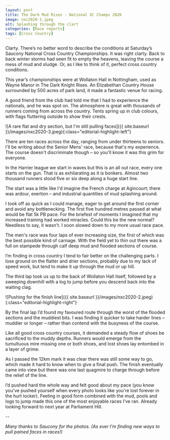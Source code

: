 ```yaml
---
layout: post
title: The Dark Mud Rises - National XC Champs 2020
image: nxc2020-1.jpeg
alt: Splashing through the clart
categories: [Race reports]
tags: [Cross Country]
---
```


Clarty. There’s no better word to describe the conditions at Saturday’s Saucony National Cross Country Championships. It was right clarty. Back to back winter storms had seen fit to empty the heavens, leaving the course a mess of mud and sludge. Or, as I like to think of it, perfect cross country conditions.

This year’s championships were at Wollaton Hall in Nottingham, used as Wayne Manor in The Dark Knight Rises. An Elizabethan Country House surrounded by 500 acres of park land, it made a fantastic venue for racing.

A good friend from the club had told me that I had to experience the nationals, and he was spot on. The atmosphere is great with thousands of runners coming from across the country. Tents spring up in club colours, with flags fluttering outside to show their crests.

![A rare flat and dry section, but I'm still pulling faces]({{ site.baseurl }}/images/nxc2020-3.jpeg){:class="editorial-highlight-left"}

There are ten races across the day, ranging from under thirteens to seniors. I'll be writing about the Senior Mens' race, because that's my experience. The course doesn't discriminate though – so you'll know it was this grim for everyone. 

In the Harrier league we start in waves but this is an all out race, every one starts on the gun. That is as exhilarating as it is bonkers. Almost two thousand runners stood five or six deep along a huge start line.

The start was a little like I'd imagine the French charge at Agincourt; there was ardour, exertion – and industrial quantities of mud splashing around. 

I took off as quick as I could manage, eager to get around the first corner and avoid any bottlenecking. The first five hundred metres passed at what would be flat 5k PB pace. For the briefest of moments I imagined that my increased training had worked miracles. Could this be the new normal? Needless to say, it wasn't. I soon slowed down to my more usual race pace.

The men's race was four laps of ever increasing size, the first of which was the best possible kind of carnage. With the field yet to thin out there was a full on stampede through calf deep mud and flooded sections of course.

I’m finding in cross country I tend to fair better on the challenging parts. I lose ground on the flatter and drier sections, probably due to my lack of speed work, but tend to make it up through the mud or up hill.

The third lap took us up to the back of Wollaton Hall itself, followed by a sweeping downhill with a log to jump before you descend back into the waiting clag. 

![Pushing for the finish line]({{ site.baseurl }}/images/nxc2020-2.jpeg){:class="editorial-highlight-right"}

By the final lap I’d found my favoured route through the worst of the flooded sections and the muddiest bits. I was finding it quicker to take harder lines – muddier or longer – rather than contend with the busyness of the course.

Like all good cross country courses, it demanded a steady flow of shoes be sacrificed to the muddy depths. Runners would emerge from the tumultuous mire missing one or both shoes, and lost shoes lay entombed in a layer of grime.

As I passed the 12km mark it was clear there was still some way to go, which made it hard to know when to give a final push. The finish eventually came into view but there was one last quagmire to charge through before the relief of the line.

I’d pushed hard the whole way and felt good about my pace (you know you've pushed yourself when every photo looks like you're lost forever in the hurt locker). Feeling in good form combined with the mud, pools and logs to jump made this one of the most enjoyable races I’ve ran. Already looking forward to next year at Parliament Hill.

--

*Many thanks to Saucony for the photos. (As ever I'm finding new ways to pull pained faces in races!)*
